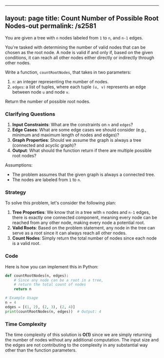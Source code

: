 
---
layout: page
title:  Count Number of Possible Root Nodes-out
permalink: /s2581
---

You are given a tree with `n` nodes labeled from `1` to `n`, and `n-1` edges.

You're tasked with determining the number of valid nodes that can be chosen as the root node. A node is valid if and only if, based on the given conditions, it can reach all other nodes either directly or indirectly through other nodes.

Write a function, `countRootNodes`, that takes in two parameters:
1. `n`: an integer representing the number of nodes.
2. `edges`: a list of tuples, where each tuple `(u, v)` represents an edge between node `u` and node `v`.

Return the number of possible root nodes.

### Clarifying Questions

1. **Input Constraints**: What are the constraints on `n` and `edges`?
2. **Edge Cases**: What are some edge cases we should consider (e.g., minimum and maximum length of nodes and edges)?
3. **Graph Properties**: Should we assume the graph is always a tree (connected and acyclic graph)?
4. **Output**: What should the function return if there are multiple possible root nodes?

Assumptions:
- The problem assumes that the given graph is always a connected tree.
- The nodes are labeled from `1` to `n`.

### Strategy

To solve this problem, let's consider the following plan:
1. **Tree Properties**: We know that in a tree with `n` nodes and `n-1` edges, there is exactly one connected component, meaning every node can be reached from any other node, making every node a potential root.
2. **Valid Roots**: Based on the problem statement, any node in the tree can serve as a root since it can always reach all other nodes.
3. **Count Nodes**: Simply return the total number of nodes since each node is a valid root.

### Code

Here is how you can implement this in Python:

```python
def countRootNodes(n, edges):
    # Since any node can be a root in a tree,
    # return the total count of nodes
    return n

# Example Usage
n = 4
edges = [(1, 2), (2, 3), (2, 4)]
print(countRootNodes(n, edges))  # Output: 4
```

### Time Complexity

The time complexity of this solution is **O(1)** since we are simply returning the number of nodes without any additional computation. The input size and the edges are not contributing to the complexity in any substantial way other than the function parameters.